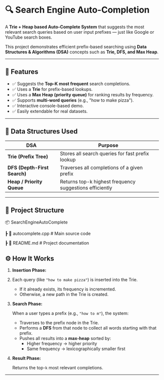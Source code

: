 # 🔍 Search Engine Auto-Completion

A **Trie + Heap based Auto-Complete System** that suggests the most relevant search queries based on user input prefixes — just like Google or YouTube search boxes.

This project demonstrates efficient prefix-based searching using **Data Structures & Algorithms (DSA)** concepts such as **Trie, DFS, and Max Heap**.

---

## 🚀 Features

- ✅ Suggests the **Top-K most frequent** search completions.
- ✅ Uses a **Trie** for prefix-based lookups.
- ✅ Uses a **Max Heap (priority queue)** for ranking results by frequency.
- ✅ Supports **multi-word queries** (e.g., "how to make pizza").
- ✅ Interactive console-based demo.
- ✅ Easily extendable for real datasets.

---

## 🧠 Data Structures Used

| DSA | Purpose |
|-----|----------|
| **Trie (Prefix Tree)** | Stores all search queries for fast prefix lookup |
| **DFS (Depth-First Search)** | Traverses all completions of a given prefix |
| **Heap / Priority Queue** | Returns top-k highest frequency suggestions efficiently |

---

## 📂 Project Structure

📦 SearchEngineAutoComplete

┣ 📜 autocomplete.cpp # Main source code

┣ 📜 README.md # Project documentation

## ⚙️ How It Works

1. **Insertion Phase:**
2. 
   Each query (like `"how to make pizza"`) is inserted into the Trie.  
   - If it already exists, its frequency is incremented.
   - Otherwise, a new path in the Trie is created.

3. **Search Phase:**
   
   When a user types a prefix (e.g., `"how to m"`), the system:
   - Traverses to the prefix node in the Trie.
   - Performs a **DFS** from that node to collect all words starting with that prefix.
   - Pushes all results into a **max-heap** sorted by:
     - Higher frequency → higher priority  
     - Same frequency → lexicographically smaller first

4. **Result Phase:**
   
   Returns the top-`k` most relevant completions.

---
